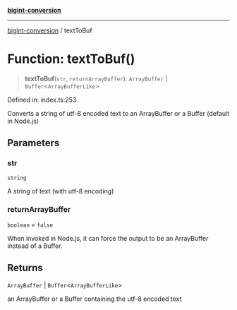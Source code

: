 [**bigint-conversion**](../README.md)

***

[bigint-conversion](../README.md) / textToBuf

# Function: textToBuf()

> **textToBuf**(`str`, `returnArrayBuffer`): `ArrayBuffer` \| `Buffer`\<`ArrayBufferLike`\>

Defined in: index.ts:253

Converts a string of utf-8 encoded text to an ArrayBuffer or a Buffer (default in Node.js)

## Parameters

### str

`string`

A string of text (with utf-8 encoding)

### returnArrayBuffer

`boolean` = `false`

When invoked in Node.js, it can force the output to be an ArrayBuffer instead of a Buffer.

## Returns

`ArrayBuffer` \| `Buffer`\<`ArrayBufferLike`\>

an ArrayBuffer or a Buffer containing the utf-8 encoded text
